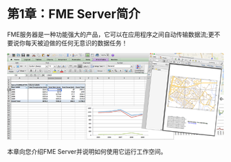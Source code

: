 # 第1章：FME Server简介

FME服务器是一种功能强大的产品，它可以在应用程序之间自动传输数据流;更不要说你每天被迫做的任何无意识的数据任务！

![](../.gitbook/assets/img1.000.intrographic.png)

本章向您介绍FME Server并说明如何使用它运行工作空间。

